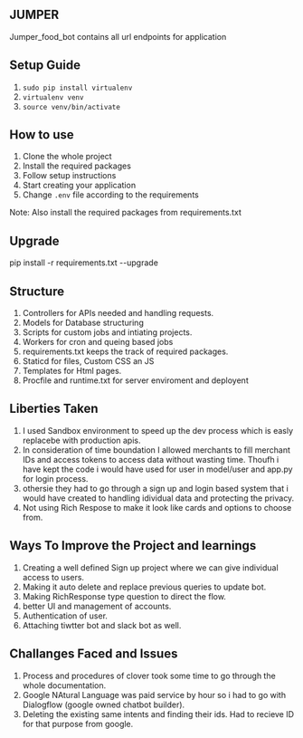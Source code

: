 ## JUMPER
Jumper_food_bot contains all url endpoints for application

## Setup Guide

1. `sudo pip install virtualenv`
2. `virtualenv venv`
3. `source venv/bin/activate`

## How to use

1. Clone the whole project
2. Install the required packages
3. Follow setup instructions
4. Start creating your application
5. Change `.env` file according to the requirements


Note: Also install the required packages from requirements.txt

## Upgrade
pip install -r requirements.txt --upgrade

## Structure

1. Controllers for APIs needed and handling requests.
2. Models for Database structuring
3. Scripts for custom jobs and intiating projects.
4. Workers for cron and queing based jobs
5. requirements.txt keeps the track of required packages.
6. Staticd for files, Custom CSS an JS
7. Templates for Html pages.
8. Procfile and runtime.txt for server enviroment and deployent

## Liberties Taken
1. I used Sandbox environment to speed up the dev process which is easly replacebe with production apis.
2. In consideration of time boundation I allowed merchants to fill merchant IDs and access tokens to access data without wasting time. Thoufh i have kept the code i would have used for user in model/user and app.py for login process.
3. othersie they had to go through a sign up and login based system that i would have created to handling idividual data and protecting the privacy. 
4. Not using Rich Respose to make it look like cards and options to choose from.

## Ways To Improve the Project and learnings

1. Creating a well defined Sign up project where we can give individual access to users.
2. Making it auto delete and replace previous queries to update bot.
3. Making RichResponse type question to direct the flow.
4. better UI and management of accounts.
5. Authentication of user.
6. Attaching tiwtter bot and slack bot as well.

## Challanges Faced and Issues

1. Process and procedures of clover took some time to go through the whole documentation.
2. Google NAtural Language was paid service by hour so i had to go with Dialogflow (google owned chatbot builder).
3. Deleting the existing same intents and finding their ids. Had to recieve ID for that purpose from google.
